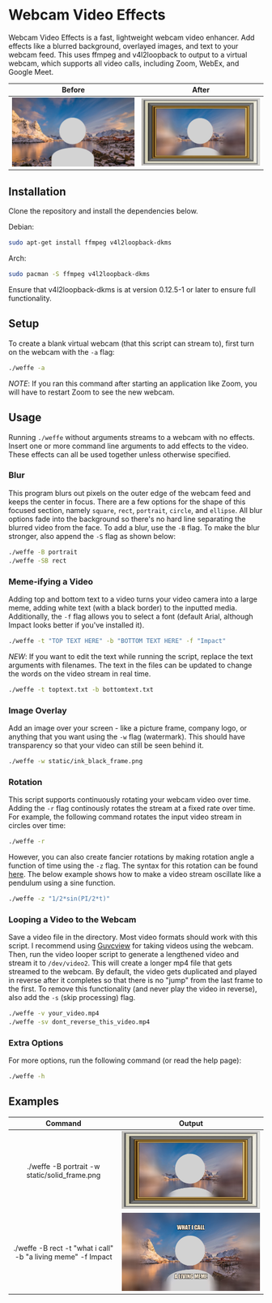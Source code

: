 # Webcam Video Effects 

Webcam Video Effects is a fast, lightweight webcam video enhancer. Add effects like a blurred background, overlayed images, and text to your webcam feed. This uses ffmpeg and v4l2loopback to output to a virtual webcam, which supports all video calls, including Zoom, WebEx, and Google Meet.

Before | After
:-----:|:------:
![Before](demo/no_effect.png) | ![After](demo/example_1.png)

## Installation

Clone the repository and install the dependencies below.

Debian:
```sh
sudo apt-get install ffmpeg v4l2loopback-dkms
```
Arch:
```sh
sudo pacman -S ffmpeg v4l2loopback-dkms
```

Ensure that v4l2loopback-dkms is at version 0.12.5-1 or later to ensure full functionality.

## Setup

To create a blank virtual webcam (that this script can stream to), first turn on the webcam with the `-a` flag:
```sh
./weffe -a
```
_NOTE_: If you ran this command after starting an application like Zoom, you will have to restart Zoom to see the new webcam.

## Usage

Running `./weffe` without arguments streams to a webcam with no effects. Insert one or more command line arguments to add effects to the video. These effects can all be used together unless otherwise specified.

### Blur

This program blurs out pixels on the outer edge of the webcam feed and keeps the center in focus. There are a few options for the shape of this focused section, namely `square`, `rect`, `portrait`, `circle`, and `ellipse`. All blur options fade into the background so there's no hard line separating the blurred video from the face. To add a blur, use the `-B` flag. To make the blur stronger, also append the `-S` flag as shown below:
```sh
./weffe -B portrait
./weffe -SB rect
```

### Meme-ifying a Video

Adding top and bottom text to a video turns your video camera into a large meme, adding white text (with a black border) to the inputted media. Additionally, the `-f` flag allows you to select a font (default Arial, although Impact looks better if you've installed it).
```sh
./weffe -t "TOP TEXT HERE" -b "BOTTOM TEXT HERE" -f "Impact"
```
_NEW_: If you want to edit the text while running the script, replace the text arguments with filenames. The text in the files can be updated to change the words on the video stream in real time.
```sh
./weffe -t toptext.txt -b bottomtext.txt
```

### Image Overlay

Add an image over your screen - like a picture frame, company logo, or anything that you want using the `-w` flag (watermark). This should have transparency so that your video can still be seen behind it.
```sh
./weffe -w static/ink_black_frame.png
```

### Rotation

This script supports continuously rotating your webcam video over time. Adding the `-r` flag continously rotates the stream at a fixed rate over time. For example, the following command rotates the input video stream in circles over time:
```sh
./weffe -r
```

However, you can also create fancier rotations by making rotation angle a function of time using the `-z` flag. The syntax for this rotation can be found [here](https://ffmpeg.org/ffmpeg-all.html#Examples-136). The below example shows how to make a video stream oscillate like a pendulum using a sine function.
```sh
./weffe -z "1/2*sin(PI/2*t)"
```

### Looping a Video to the Webcam

Save a video file in the directory. Most video formats should work with this script. I recommend using [Guvcview](http://guvcview.sourceforge.net/) for taking videos using the webcam.  
Then, run the video looper script to generate a lengthened video and stream it to `/dev/video2`. This will create a longer mp4 file that gets streamed to the webcam. By default, the video gets duplicated and played in reverse after it completes so that there is no "jump" from the last frame to the first. To remove this functionality (and never play the video in reverse), also add the `-s` (skip processing) flag.
```sh
./weffe -v your_video.mp4
./weffe -sv dont_reverse_this_video.mp4
```

### Extra Options

For more options, run the following command (or read the help page):
```sh
./weffe -h
```

## Examples

Command | Output
:-----:|:------:
./weffe -B portrait -w static/solid_frame.png | ![](demo/example_1.png)
./weffe -B rect -t "what i call" -b "a living meme" -f Impact | ![](demo/example_2.png)